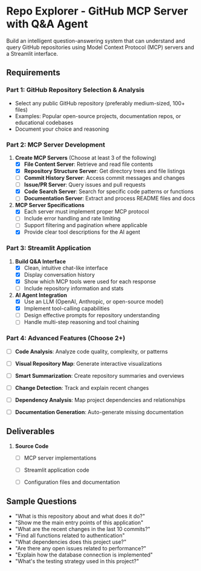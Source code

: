 # Repo Explorer - GitHub MCP Server with Q&A Agent
Build an intelligent question-answering system that can understand and query GitHub repositories using Model Context Protocol (MCP) servers and a Streamlit interface.

## Requirements

### Part 1: GitHub Repository Selection & Analysis
   - Select any public GitHub repository (preferably medium-sized, 100+ files)
   - Examples: Popular open-source projects, documentation repos, or educational codebases
   - Document your choice and reasoning

### Part 2: MCP Server Development
1. **Create MCP Servers** (Choose at least 3 of the following)
   - [x] **File Content Server**: Retrieve and read file contents
   - [x] **Repository Structure Server**: Get directory trees and file listings
   - [ ] **Commit History Server**: Access commit messages and changes
   - [ ] **Issue/PR Server**: Query issues and pull requests
   - [x] **Code Search Server**: Search for specific code patterns or functions
   - [ ] **Documentation Server**: Extract and process README files and docs

2. **MCP Server Specifications**
   - [x] Each server must implement proper MCP protocol
   - [ ] Include error handling and rate limiting
   - [ ] Support filtering and pagination where applicable
   - [x] Provide clear tool descriptions for the AI agent

### Part 3: Streamlit Application
1. **Build Q&A Interface**
   - [x] Clean, intuitive chat-like interface
   - [x] Display conversation history
   - [x] Show which MCP tools were used for each response
   - [ ] Include repository information and stats

2. **AI Agent Integration**
   - [x] Use an LLM (OpenAI, Anthropic, or open-source model)
   - [x] Implement tool-calling capabilities
   - [ ] Design effective prompts for repository understanding
   - [ ] Handle multi-step reasoning and tool chaining

### Part 4: Advanced Features (Choose 2+)
- [ ] **Code Analysis**: Analyze code quality, complexity, or patterns
- [ ] **Visual Repository Map**: Generate interactive visualizations
- [ ] **Smart Summarization**: Create repository summaries and overviews
- [ ] **Change Detection**: Track and explain recent changes
- [ ] **Dependency Analysis**: Map project dependencies and relationships
- [ ] **Documentation Generation**: Auto-generate missing documentation


## Deliverables
1. **Source Code**
   - [ ] MCP server implementations
   - [ ] Streamlit application code
   - [ ] Configuration files and documentation


## Sample Questions
- "What is this repository about and what does it do?"
- "Show me the main entry points of this application"
- "What are the recent changes in the last 10 commits?"
- "Find all functions related to authentication"
- "What dependencies does this project use?"
- "Are there any open issues related to performance?"
- "Explain how the database connection is implemented"
- "What's the testing strategy used in this project?"
